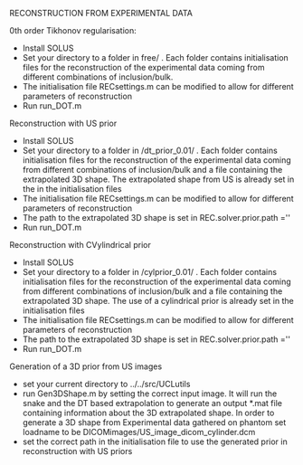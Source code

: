 RECONSTRUCTION FROM EXPERIMENTAL DATA

0th order Tikhonov regularisation:  
 - Install SOLUS 
 - Set your directory to a folder in free/ . 
   Each folder contains initialisation files for the reconstruction of the experimental data coming from different combinations of inclusion/bulk.
 - The initialisation file RECsettings.m can be	modified to allow for different parameters of reconstruction 
 - Run run_DOT.m

Reconstruction with US prior
 - Install SOLUS    
 - Set your directory to a folder in /dt_prior_0.01/ .
   Each folder contains initialisation files for the reconstruction of the experimental data coming from different combinations of inclusion/bulk and a file containing the extrapolated 3D shape.
   The extrapolated shape from US is already set in the in the initialisation files
 - The initialisation file RECsettings.m can be modified to allow for different parameters of reconstruction
 - The path to the extrapolated 3D shape is set in REC.solver.prior.path =''  
 - Run run_DOT.m

Reconstruction with CVylindrical prior
 - Install SOLUS
 - Set your directory to a folder in /cylprior_0.01/ .
   Each folder contains initialisation files for the reconstruction of the experimental data coming from different combinations of inclusion/bulk and a file containing the extrapolated 3D shape.
   The use of a cylindrical prior is already set in the initialisation files
 - The initialisation file RECsettings.m can be modified to allow for different parameters of reconstruction
 - The path to the extrapolated 3D shape is set in REC.solver.prior.path =''
 - Run run_DOT.m



Generation of a 3D prior from US images
 - set your current directory to ../../src/UCLutils
 - run Gen3DShape.m by setting the correct input image. It will run the snake and the DT based extrapolation to generate an output *.mat file containing information about the 3D extrapolated shape.
   In order to generate a 3D shape from Experimental data gathered on phantom set loadname to be DICOMimages/US_image_dicom_cylinder.dcm  
 - set the correct path in the initialisation file to use the generated prior in reconstruction with US priors
 


 

